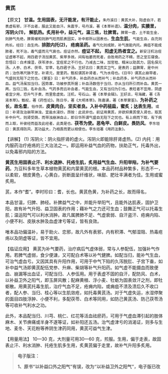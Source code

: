 ### 黄芪

【原文】   **甘温。生用固表，无汗能发，有汗能止，**<small>朱丹溪曰：黄芪大补，阳虚自汗，若表虚有邪，汗不出者，服此又能自汗。朱震亨，号丹溪，著《本草补遗》。</small>**温分肉，实腠里，泻阴火(1)， 解肌热。炙用补中，益元气，温三焦，壮脾胃。**<small>脾胃一虚，土不能生金，则肺气先绝，脾胃缓和则肺气旺而肌表固实，补中即所以固表也。</small>**生血生肌**，<small>气能生血，血充则肉长。经曰：血生肉。</small>**排脓内托(2)， 疮痈圣药。**<small>毒气化则成脓，补气故能内托。痈疽不能成脓者，死不治，毒气盛而元气衰也。痘证亦然。</small>**痘证不起， 阳虚无热者宜之。**<small>新安汪机治痘证虚寒不起，用四君子汤加黄芪、紫草多效。间有枯萎而死者，自咎用药之不精，思之至忘寝食。忽悟曰：白术燥湿，茯苓渗水，宜痘浆之不行也。乃减去二味，加官桂、糯米以助其力，因名保元汤。人参、白术、茯苓、甘草，名四君子汤。王好古曰：黄芪实卫气，是表药；益脾胃，是中州药；治伤寒尺脉不至，补肾元，是里药。甄权谓其补肾者，气为水母也。《日华》谓其止崩带者，气盛则无陷下之忧也。《蒙荃》曰：补气药多，补血药亦从而补气；补血药多，补气药亦从而补血。益气汤虽加当归，因势寡，功被参芪所据；补血汤数倍于当归，亦从当归所引而补血。黄芪一两，当归二钱，名补血汤。气药多而云补血者，气能生血，又有当归为引也。表旺者不宜用，阴虚者宜少用，恐升气于表，而里愈虚矣。汪机，号石山，著《本草会辑》。王好古，号海藏，著《汤液本草》。甄权，著《药性论》。陈日华，著《大明本草》。陈嘉谟，著《本草蒙荃》。</small>**为补药之长，故名耆**。<small>俗作芪。</small>**皮黄肉白，坚实者良。入补中药槌扁，蜜炙；达表生用**。<small>或曰：补肾及治崩带淋浊，宜盐水浸炒。昂按：此说非也。前证用黄芪，非欲抑黄芪使入肾也，取其补中升气，则肾受荫，而带浊崩淋自止，即日华所谓气盛自无陷下之忧也。有上病而下取，有下病而上取，补彼经而益及此经者，此类是也。</small>**茯苓为使。恶龟甲、白鲜皮。畏防风**。<small>李东垣曰：黄芪得防风，其功益大，乃相畏而更以相使也。李东垣著《用药法象》。</small>

【讲解】  (1) 泻阴火：阴火指肝肾的虚火。泻阴火即能除肝肾虚热。(2) 内托：用内服药治疗疮疡的三大治法之一。即运用补益气血的药物，扶助正气，托毒外出，以免毒邪内陷的方法。

</small>**黄芪生用固表止汗、利水退肿、托疮生肌，炙用益气生血、升阳举陷，为补气要药**。为豆科多年生草本植物黄芪和内蒙黄芪的根。本品药材品种繁多，形态不一，以柔软，根皮黄色，心黄白，折断面呈纤维状，味甜、肥壮丰满者为佳。生用或蜜炙用。

芪，本作“耆”。李时珍曰：耆，长也。黄芪色黄，为补药之长，故而得名，

本品甘温，归脾、肺经。补脾益气之中，并能升举阳气，且能外达肌表，固护卫阳，故有补气升阳、益卫固表的作用；藉补气之力还可生血；鼓舞正气可以托毒生肌；温运阳气可以利水消肿。故凡属脾肺不足、气虚衰弱、自汗盗汗、疮痈内陷、小便不利、皮肤水肿及血虚津亏等证，皆有良效。

唯本品功偏温补，易于助火、恋邪，故凡外有表邪，内有积滞、气郁湿阻、热毒疮疡以及阴虚等证，皆不宜用。

【临证应用】  黄芪为补气要药，治疗病后气虚体弱，常与人参配伍，加强补气作用。若脾气虚弱，食少便溏，又可配白术等以补气健脾。如配当归，能补气生血，可治气虚血亏。又因其具有升阳作用，可用于中气下陷的久泻脱肛、子宫下垂，如补中益气汤即黄芪配伍党参、升麻、柴胡等补气升阳药。如气虚不能摄血而致便血、崩漏等出血证，可配当归、人参伍用。用于表虚不固的自汗，配防风、白术，以补益卫外之阳气，即玉屏风散；配麻黄根、浮小麦、牡蛎为固表敛汗之剂，即牡蛎散。用黄芪托毒生肌，治疗气血不足，疮痈内陷，或痈疽不溃及溃后久不收口者，配人参、当归、桂心等以生肌敛疮，如托毒黄芪汤。对于气虚失运，水湿停聚的面目四肢浮肿、小便不利，多配茯苓、白术等同用，如防己黄芪汤、防己茯苓汤等可收补气利水之功。

此外，本品配当归、川芎、桃仁、红花等活血祛瘀药，可用于气虚血滞引起的肢体麻木、关节痹痛或半身不遂等证，如补阳还五汤。治气虚津亏的消渴证，则多与生地、麦冬、天花粉等养阴生津药同用，黄芪可益气生津。

【用量用法】   10—30 克，大剂量可用30一60 克，煎服。生用，偏于走表，故固表止汗、利水消肿、托疮生肌多生用，炙黄芪偏于走里，故补气升阳多炙用。

> **电子版注：**
>
> **1、原书“以补益口外之阳气”有误，改为“以补益卫外之阳气”，电子版已改**